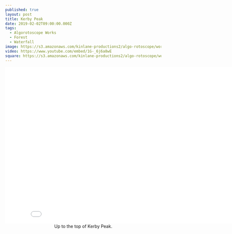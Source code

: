 ```yaml
---
published: true
layout: post
title: Kerby Peak
date: 2019-02-02T09:00:00.000Z
tags:
  - Algorotoscope Works
  - Forest
  - Waterfall
image: https://s3.amazonaws.com/kinlane-productions2/algo-rotoscope/working/kerby-peak.jpg
video: https://www.youtube.com/embed/1G-_6j6a8wE
square: https://s3.amazonaws.com/kinlane-productions2/algo-rotoscope/working/kerby-peak-square.jpg
---
```

<center><iframe width="853" height="505" src="{{ page.video }}" frameborder="0" allowfullscreen></iframe></center>
<center>Up to the top of Kerby Peak.</center>
